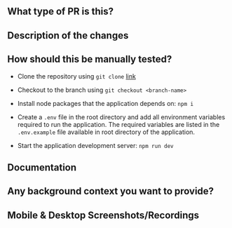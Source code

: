 ## What type of PR is this?

## Description of the changes

## How should this be manually tested?

- Clone the repository using `git clone` [link](https://github.com/nishimweprince/bookstore-fn.git)

- Checkout to the branch using `git checkout <branch-name>`

- Install node packages that the application depends on: `npm i`

- Create a `.env` file in the root directory and add all environment variables required to run the application. The required variables are listed in the `.env.example` file available in root directory of the application.

- Start the application development server: `npm run dev`

## Documentation

## Any background context you want to provide?

## Mobile & Desktop Screenshots/Recordings

